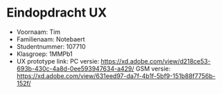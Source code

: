 # Eindopdracht UX

- Voornaam: Tim
- Familienaam: Notebaert
- Studentnummer: 107710
- Klasgroep: 1MMPb1
- UX prototype link: PC versie: https://xd.adobe.com/view/d218ce53-693b-430c-4a8d-0ee593947634-a429/ 
                     GSM versie: https://xd.adobe.com/view/631eed97-da7f-4b1f-5bf9-151b88f7756b-152f/ 